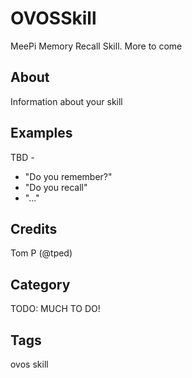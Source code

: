 # OVOSSkill

MeePi Memory Recall Skill.  More to come

## About

Information about your skill

## Examples

TBD - 
- "Do you remember?"
- "Do you recall"
- "..."

## Credits

Tom P (@tped)

## Category

TODO:  MUCH TO DO!

## Tags

ovos skill
